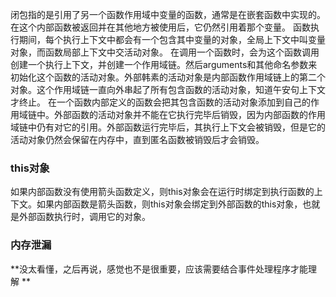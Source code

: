 闭包指的是引用了另一个函数作用域中变量的函数，通常是在嵌套函数中实现的。
在这个内部函数被返回并在其他地方被使用后，它仍然引用着那个变量。
函数执行期间，每个执行上下文中都会有一个包含其中变量的对象，全局上下文中叫变量对象，而函数局部上下文中交活动对象。
在调用一个函数时，会为这个函数调用创建一个执行上下文，并创建一个作用域链。然后arguments和其他命名参数来初始化这个函数的活动对象。外部韩素的活动对象是内部函数作用域链上的第二个对象。这个作用域链一直向外串起了所有包含函数的活动对象，知道午安句上下文才终止。
在一个函数内部定义的函数会把其包含函数的活动对象添加到自己的作用域链中。外部函数的活动对象并不能在它执行完毕后销毁，因为内部函数的作用域链中仍有对它的引用。外部函数运行完毕后，其执行上下文会被销毁，但是它的活动对象仍然会保留在内存中，直到匿名函数被销毁后才会销毁。

### this对象
如果内部函数没有使用箭头函数定义，则this对象会在运行时绑定到执行函数的上下文。如果内部函数是箭头函数，则this对象会绑定到外部函数的this对象，也就是外部函数执行时，调用它的对象。

### 内存泄漏
**没太看懂，之后再说，感觉也不是很重要，应该需要结合事件处理程序才能理解
**